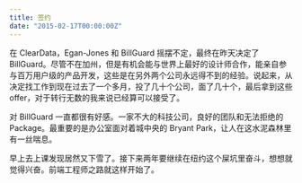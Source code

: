 ```yaml
---
title: 签约
date: "2015-02-17T00:00:00Z"
---
```


在 ClearData，Egan-Jones 和 BillGuard 摇摆不定，最终在昨天决定了 BillGuard。尽管不在加州，但是有机会能与世界上最好的设计师合作，能亲自参与百万用户级的产品开发，这些是在另外两个公司永远得不到的经验。说起来，从决定找工作到现在过去了一个多月，投了几十个公司，面了几十个，最后拿到这些 offer，对于转行无数的我来说已经算可以接受了。

对 BillGuard 一直都很有好感。一家不大的科技公司，良好的团队和无法拒绝的 Package。最重要的是办公室面对着城中央的 Bryant Park，让人在这水泥森林里有一丝喘息。

早上去上课发现居然又下雪了。接下来两年要继续在纽约这个屎坑里奋斗，想想就觉得兴奋。前端工程师之路就这样开始了。
